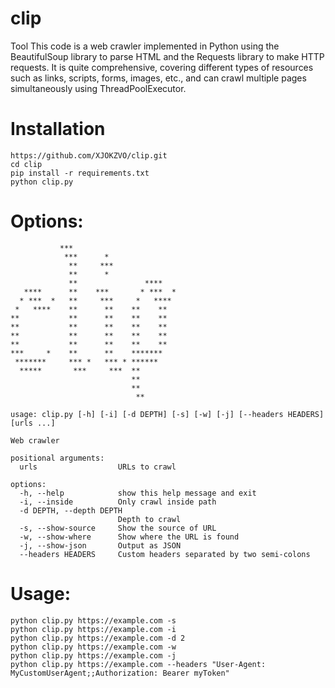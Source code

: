# clip
Tool This code is a web crawler implemented in Python using the BeautifulSoup library to parse HTML and the Requests library to make HTTP requests. It is quite comprehensive, covering different types of resources such as links, scripts, forms, images, etc., and can crawl multiple pages simultaneously using ThreadPoolExecutor.

# Installation
```
https://github.com/XJOKZVO/clip.git
cd clip
pip install -r requirements.txt
python clip.py
```

# Options:
```
           ***                        
            ***      *                
             **     ***               
             **      *                
             **               ****    
   ****      **    ***       * ***  * 
  * ***  *   **     ***     *   ****  
 *   ****    **      **    **    **   
**           **      **    **    **   
**           **      **    **    **   
**           **      **    **    **   
**           **      **    **    **   
***     *    **      **    *******    
 *******     *** *   *** * ******     
  *****       ***     ***  **         
                           **         
                           **         
                            **        

usage: clip.py [-h] [-i] [-d DEPTH] [-s] [-w] [-j] [--headers HEADERS] [urls ...]

Web crawler

positional arguments:
  urls                  URLs to crawl

options:
  -h, --help            show this help message and exit
  -i, --inside          Only crawl inside path
  -d DEPTH, --depth DEPTH
                        Depth to crawl
  -s, --show-source     Show the source of URL
  -w, --show-where      Show where the URL is found
  -j, --show-json       Output as JSON
  --headers HEADERS     Custom headers separated by two semi-colons
```

# Usage:
```
python clip.py https://example.com -s
python clip.py https://example.com -i
python clip.py https://example.com -d 2
python clip.py https://example.com -w
python clip.py https://example.com -j
python clip.py https://example.com --headers "User-Agent: MyCustomUserAgent;;Authorization: Bearer myToken"
```
